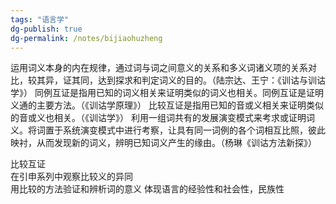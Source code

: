```yaml
---
tags: "语言学"
dg-publish: true
dg-permalink: /notes/bijiaohuzheng
---
```

运用词义本身的内在规律，通过词与词之间意义的关系和多义词诸义项的关系对比，较其异，证其同，达到探求和判定词义的目的。（陆宗达、王宁：《训诂与训诂学》）
同例互证是指用已知的词义相关来证明类似的词义也相关。同例互证是证明义通的主要方法。（《训诂学原理》）
比较互证是指用已知的音或义相关来证明类似的音或义也相关。（《训诂学》）
利用一组词共有的发展演变模式来考求或证明词义。将词置于系统演变模式中进行考察，让具有同一词例的各个词相互比照，彼此映衬，从而发现新的词义，辨明已知词义产生的缘由。（杨琳《训诂方法新探》）

比较互证  
在引申系列中观察比较义的异同  
用比较的方法验证和辨析词的意义
体现语言的经验性和社会性，民族性